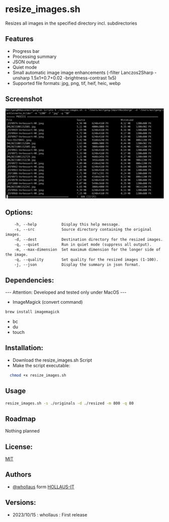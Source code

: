 # resize_images.sh
Resizes all images in the specified directory incl. subdirectories

## Features

- Progress bar
- Processing summary
- JSON output
- Quiet mode
- Small automatic image image enhancements (-filter Lanczos2Sharp -unsharp 1.5x1+0.7+0.02 -brightness-contrast 1x5)
- Supported file formats: jpg, png, tif, heif, heic, webp

## Screenshot

![Demo Screenshot](https://github.com/whollaus/resize_images.sh/blob/main/SCR-20231015-oqvq.png)

## Options:

 		-h, --help           Display this help message.
 		-s, --src            Source directory containing the original images.
 		-d, --dest           Destination directory for the resized images.
 		-q, --quiet          Run in quiet mode (suppress all output).
 		-m, --max-dimension  Set maximum dimension for the longer side of the image.
 		-q, --quality        Set quality for the resized images (1-100).
 		-j, --json        	 Display the summary in json format.

## Dependencies:

--- Attention: Developed and tested only under MacOS ---

- ImageMagick (convert command)
```bash
brew install imagemagick
```
- bc
- du
- touch

## Installation:

- Download the resize_images.sh Script
- Make the script executable:
```bash
  chmod +x resize_images.sh
```

## Usage

```bash
resize_images.sh -s ./originals -d ./resized -m 800 -q 80
```

## Roadmap

Nothing planned

## License:

[MIT](https://choosealicense.com/licenses/mit/)

## Authors

- [@whollaus](https://github.com/whollaus) form [HOLLAUS-IT](https://hollaus-it.at/)

## Versions:

- 2023/10/15 : whollaus : First release
